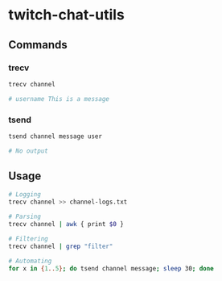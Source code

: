 # twitch-chat-utils

## Commands

### trecv

```bash
trecv channel

# username This is a message
```

### tsend

```bash
tsend channel message user

# No output
```

## Usage

```bash
# Logging
trecv channel >> channel-logs.txt

# Parsing
trecv channel | awk { print $0 }

# Filtering
trecv channel | grep "filter"

# Automating
for x in {1..5}; do tsend channel message; sleep 30; done
```
